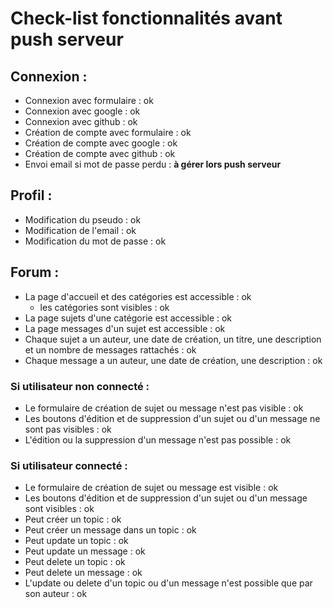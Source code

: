 # Check-list fonctionnalités avant push serveur

## Connexion :

- Connexion avec formulaire : ok
- Connexion avec google : ok
- Connexion avec github : ok
- Création de compte avec formulaire : ok
- Création de compte avec google : ok
- Création de compte avec github : ok
- Envoi email si mot de passe perdu : **à gérer lors push serveur**

## Profil :

- Modification du pseudo : ok
- Modification de l'email : ok
- Modification du mot de passe : ok

## Forum :

- La page d'accueil et des catégories est accessible : ok
  - les catégories sont visibles : ok
- La page sujets d'une catégorie est accessible : ok
- La page messages d'un sujet est accessible : ok
- Chaque sujet a un auteur, une date de création, un titre, une description et un nombre de messages rattachés : ok
- Chaque message a un auteur, une date de création, une description : ok

### Si utilisateur non connecté :

- Le formulaire de création de sujet ou message n'est pas visible : ok
- Les boutons d'édition et de suppression d'un sujet ou d'un message ne sont pas visibles : ok
- L'édition ou la suppression d'un message n'est pas possible : ok

### Si utilisateur connecté :

- Le formulaire de création de sujet ou message est visible : ok
- Les boutons d'édition et de suppression d'un sujet ou d'un message sont visibles : ok
- Peut créer un topic : ok
- Peut créer un message dans un topic : ok
- Peut update un topic : ok
- Peut update un message : ok
- Peut delete un topic : ok
- Peut delete un message : ok
- L'update ou delete d'un topic ou d'un message n'est possible que par son auteur : ok
